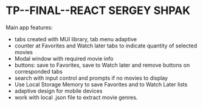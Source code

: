 # TP--FINAL--REACT SERGEY SHPAK

Main app features:

- tabs created with MUI library, tab menu adaptive
- counter at Favorites and Watch later tabs to indicate quantity of selected movies
- Modal window with required movie info
- buttons: save to Favorites, save to Watch later and remove buttons on corresponded tabs
- search with input control and prompts if no movies to display
- Use Local Storage Memory to save  Favorites and to Watch Later lists
- adaptive design for mobile devices
- work with local .json file to extract movie genres.

